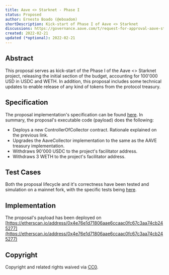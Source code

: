 ```yaml
---
title: Aave <> Starknet - Phase I
status: Proposed
author: Ernesto Boado (@eboadom)
shortDescription: Kick-start of Phase I of Aave <> Starknet 
discussions: https://governance.aave.com/t/request-for-approval-aave-starkware-phase-i/7145
created: 2022-02-21
updated (*optional): 2022-02-21
---
```



## Abstract

This proposal serves as kick-start of the Phase I of the Aave <> Starknet project, releasing the initial section of the budget, accounting for 100'000 USD in USDC and WETH.
In addition, this proposal includes some technical updates to enable release of any kind of tokens from the protocol treasury.

## Specification

The proposal implementation's specification can be found [here](https://github.com/eboadom/aip-aave-starknet-phasei/blob/master/README.md#aip-aave--starknet-phase-i).
In summary, the proposal's executable code (payload) does the following:
- Deploys a new ControllerOfCollector contract. Rationale explained on the previous link.
- Upgrades the AaveCollector implementation to the same as the AAVE treasury implementation.
- Withdraws 90'000 USDC to the project's facilitator address.
- Withdraws 3 WETH to the project's facilitator address.

## Test Cases

Both the proposal lifecycle and it's correctness have been tested and simulation on a mainnet fork, with the specific tests being [here](https://github.com/eboadom/aip-aave-starknet-phasei/blob/master/src/test/ValidateAIPStarknetPhaseI.sol).

## Implementation

The proposal's payload has been deployed on [https://etherscan.io/address/0x4e76e1d71806aae6ccaac0fc67c3aa74cb245277](https://etherscan.io/address/0x4e76e1d71806aae6ccaac0fc67c3aa74cb245277)

## Copyright

Copyright and related rights waived via [CC0](https://creativecommons.org/publicdomain/zero/1.0/).